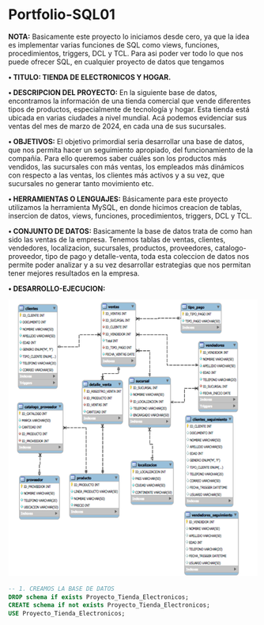 # Portfolio-SQL01

**NOTA:**
Basicamente este proyecto lo iniciamos desde cero, ya que la idea es implementar varias funciones de SQL como views, funciones, procedimientos, triggers, DCL y TCL. Para asi poder ver todo lo que nos puede ofrecer SQL, en cualquier proyecto de datos que tengamos

**•	TITULO: TIENDA DE ELECTRONICOS Y HOGAR.**

**•	DESCRIPCION DEL PROYECTO:** En la siguiente base de datos, encontramos la información de una tienda comercial que vende diferentes tipos de productos, especialmente de tecnología y hogar. Esta tienda está ubicada en varias ciudades a nivel mundial. Acá podemos evidenciar sus ventas del mes de marzo de 2024, en cada una de sus sucursales.

**•	OBJETIVOS:**
El objetivo primordial seria desarrollar una base de datos, que nos permita hacer un seguimiento apropiado, del funcionamiento de la compañía. Para ello queremos saber cuáles son los productos más vendidos, las sucursales con más ventas, los empleados más dinámicos con respecto a las ventas, los clientes más activos y a su vez, que sucursales no generar tanto movimiento etc.

**•	HERRAMIENTAS O LENGUAJES:** Básicamente para este proyecto utilizamos la herramienta MySQL, en donde hicimos creacion de tablas, insercion de datos, views, funciones, procedimientos,
triggers, DCL y TCL.

**•	CONJUNTO DE DATOS:** Basicamente la base de datos trata de como han sido las ventas de la empresa. Tenemos tablas de ventas, clientes, vendedores, localizacion, sucursales, productos,
proveedores, catalogo-proveedor, tipo de pago y detalle-venta, toda esta coleccion de datos nos permite poder analizar y a su vez desarrollar estrategias que nos permitan tener mejores resultados en la empresa.

**•	DESARROLLO-EJECUCION:**

![DIAGRAMA-ENTIDAD-RELACION](https://github.com/pocolus/Portfolio-SQL01/blob/main/Imagen1.png)

```sql
-- 1. CREAMOS LA BASE DE DATOS
DROP schema if exists Proyecto_Tienda_Electronicos;
CREATE schema if not exists Proyecto_Tienda_Electronicos;
USE Proyecto_Tienda_Electronicos;
